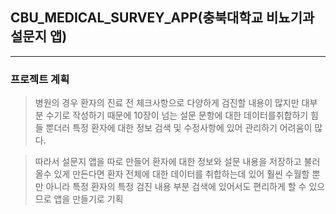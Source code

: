 ## CBU_MEDICAL_SURVEY_APP(충북대학교 비뇨기과 설문지 앱)
-----------------------------------------------------------------
### 프로젝트 계획
> 병원의 경우 환자의 진료 전 체크사항으로 다양하게 검진할 내용이 많지만 대부분 수기로 작성하기 때문에 10장이 넘는 설문 문항에 대한 데이터를취합하기 힘들 뿐더러 특정 환자에 대한 정보 검색 및 수정사항에 있어 관리하기 어려움이 많다.

>따라서 설문지 앱을 따로 만들어 환자에 대한 정보와 설문 내용을 저장하고 불러올수 있게 만든다면 환자 전체에 대한 데이터를 취합하는데 있어 훨씬 수월할 뿐만 아니라 특정 환자의 특정 검진 내용 부분 검색에 있어서도 편리하게 할 수 있으므로 앱을 만들기로 기획

